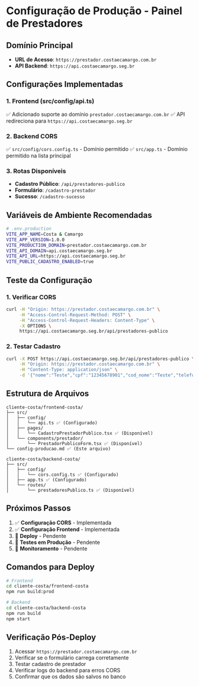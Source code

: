 # Configuração de Produção - Painel de Prestadores

## Domínio Principal
- **URL de Acesso**: `https://prestador.costaecamargo.com.br`
- **API Backend**: `https://api.costaecamargo.seg.br`

## Configurações Implementadas

### 1. Frontend (src/config/api.ts)
✅ Adicionado suporte ao domínio `prestador.costaecamargo.com.br`
✅ API redireciona para `https://api.costaecamargo.seg.br`

### 2. Backend CORS
✅ `src/config/cors.config.ts` - Domínio permitido
✅ `src/app.ts` - Domínio permitido na lista principal

### 3. Rotas Disponíveis
- **Cadastro Público**: `/api/prestadores-publico`
- **Formulário**: `/cadastro-prestador`
- **Sucesso**: `/cadastro-sucesso`

## Variáveis de Ambiente Recomendadas

```bash
# .env.production
VITE_APP_NAME=Costa & Camargo
VITE_APP_VERSION=1.0.0
VITE_PRODUCTION_DOMAIN=prestador.costaecamargo.com.br
VITE_API_DOMAIN=api.costaecamargo.seg.br
VITE_API_URL=https://api.costaecamargo.seg.br
VITE_PUBLIC_CADASTRO_ENABLED=true
```

## Teste da Configuração

### 1. Verificar CORS
```bash
curl -H "Origin: https://prestador.costaecamargo.com.br" \
     -H "Access-Control-Request-Method: POST" \
     -H "Access-Control-Request-Headers: Content-Type" \
     -X OPTIONS \
     https://api.costaecamargo.seg.br/api/prestadores-publico
```

### 2. Testar Cadastro
```bash
curl -X POST https://api.costaecamargo.seg.br/api/prestadores-publico \
     -H "Origin: https://prestador.costaecamargo.com.br" \
     -H "Content-Type: application/json" \
     -d '{"nome":"Teste","cpf":"12345678901","cod_nome":"Teste","telefone":"11999999999","email":"teste@teste.com","tipo_pix":"cpf","chave_pix":"12345678901","cep":"01234-567","endereco":"Rua Teste","bairro":"Bairro Teste","cidade":"São Paulo","estado":"SP","funcoes":["Pronta resposta"],"regioes":["São Paulo"],"tipo_veiculo":["Carro"]}'
```

## Estrutura de Arquivos

```
cliente-costa/frontend-costa/
├── src/
│   ├── config/
│   │   └── api.ts ✅ (Configurado)
│   ├── pages/
│   │   └── CadastroPrestadorPublico.tsx ✅ (Disponível)
│   └── components/prestador/
│       └── PrestadorPublicoForm.tsx ✅ (Disponível)
└── config-producao.md ✅ (Este arquivo)

cliente-costa/backend-costa/
├── src/
│   ├── config/
│   │   └── cors.config.ts ✅ (Configurado)
│   ├── app.ts ✅ (Configurado)
│   └── routes/
│       └── prestadoresPublico.ts ✅ (Disponível)
```

## Próximos Passos

1. ✅ **Configuração CORS** - Implementada
2. ✅ **Configuração Frontend** - Implementada
3. 🔄 **Deploy** - Pendente
4. 🔄 **Testes em Produção** - Pendente
5. 🔄 **Monitoramento** - Pendente

## Comandos para Deploy

```bash
# Frontend
cd cliente-costa/frontend-costa
npm run build:prod

# Backend
cd cliente-costa/backend-costa
npm run build
npm start
```

## Verificação Pós-Deploy

1. Acessar `https://prestador.costaecamargo.com.br`
2. Verificar se o formulário carrega corretamente
3. Testar cadastro de prestador
4. Verificar logs do backend para erros CORS
5. Confirmar que os dados são salvos no banco
